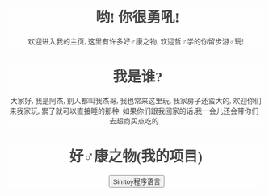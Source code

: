 <body background="http://img.pconline.com.cn/images/upload/upc/tx/houselib/1104/26/c0/7442246_1303748761129_650x500.jpg" style="background-position: 100% 100%">
<style>
.A{
	background-color:white;
	font-family: 方正粗黑宋简体;
	opacity:0.8;}
.auto-style1 {
	text-align: center;
}
</style>
<div class="A">
<h1 class="auto-style1">&nbsp; 哟! 你很勇吼!</h1>
<p class="auto-style1">&nbsp; 欢迎进入我的主页, 这里有许多好♂康之物, 欢迎哲♂学的你留步游♂玩!</p>
</div>
<div class="A">
<h1 class="auto-style1">&nbsp; 我是谁?</h1>
	<div class="auto-style1">
&nbsp;
大家好, 我是阿杰, 别人都叫我杰哥, 我也常来这里玩, 我家房子还蛮大的, 欢迎你们来我家玩, 累了就可以直接睡的那种. 如果你们跟我回家的话,我一会儿还会带你们去超商买点吃的 
	</div>
</div>
<div class="A">
<h1 class="auto-style1">&nbsp; 好♂康之物(我的项目)&nbsp; </h1>
	<p class="auto-style1">&nbsp;&nbsp;
<button>Simtoy程序语言</button>
	</p>
</div>
